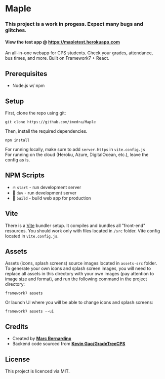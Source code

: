 # Maple
### This project is a work in progess. Expect many bugs and glitches.
#### View the test app @ https://mapletest.herokuapp.com

An all-in-one webapp for CPS students. Check your grades, attendance, bus times, and more. Built on Framework7 + React.

## Prerequisites
- Node.js w/ npm 

## Setup

First, clone the repo using git:
```
git clone https://github.com/imedra/Maple
```
Then, install the required dependencies.
```
npm install
```
For running locally, make sure to add ``server.https`` in ``vite.config.js``
</br>
For running on the cloud (Heroku, Azure, DigitalOcean, etc.), leave the config as is. 
</br>

## NPM Scripts

* 🔥 `start` - run development server
* 🔧 `dev` - run development server
* 🔧 `build` - build web app for production

## Vite

There is a [Vite](https://vitejs.dev) bundler setup. It compiles and bundles all "front-end" resources. You should work only with files located in `/src` folder. Vite config located in `vite.config.js`.

## Assets

Assets (icons, splash screens) source images located in `assets-src` folder. To generate your own icons and splash screen images, you will need to replace all assets in this directory with your own images (pay attention to image size and format), and run the following command in the project directory:

```
framework7 assets
```

Or launch UI where you will be able to change icons and splash screens:

```
framework7 assets --ui
```

## Credits
- Created by [**Marc Bernardino**](https://github.com/imEdra)
- Backend code sourced from [**Kevin Gao/GradeTreeCPS**](https://github.com/gaojunxuan/GradeTreeCPS)

## License
This project is licenced via MIT.
